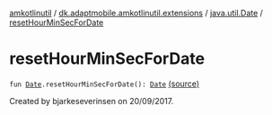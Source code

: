 [amkotlinutil](../../index.md) / [dk.adaptmobile.amkotlinutil.extensions](../index.md) / [java.util.Date](index.md) / [resetHourMinSecForDate](./reset-hour-min-sec-for-date.md)

# resetHourMinSecForDate

`fun `[`Date`](https://developer.android.com/reference/java/util/Date.html)`.resetHourMinSecForDate(): `[`Date`](https://developer.android.com/reference/java/util/Date.html) [(source)](https://github.com/adaptmobile-organization/amkotlinutil/tree/master/amkotlinutil/amkotlinutil/src/main/java/dk/adaptmobile/amkotlinutil/extensions/DateExtensions.kt#L11)

Created by bjarkeseverinsen on 20/09/2017.

